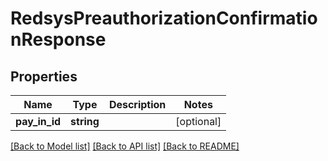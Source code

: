# RedsysPreauthorizationConfirmationResponse

## Properties
Name | Type | Description | Notes
------------ | ------------- | ------------- | -------------
**pay_in_id** | **string** |  | [optional] 

[[Back to Model list]](../README.md#documentation-for-models) [[Back to API list]](../README.md#documentation-for-api-endpoints) [[Back to README]](../README.md)



